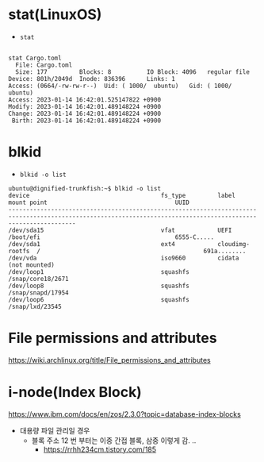 # stat(LinuxOS)

- ```stat```
```

stat Cargo.toml 
  File: Cargo.toml
  Size: 177       	Blocks: 8          IO Block: 4096   regular file
Device: 801h/2049d	Inode: 836396      Links: 1
Access: (0664/-rw-rw-r--)  Uid: ( 1000/  ubuntu)   Gid: ( 1000/  ubuntu)
Access: 2023-01-14 16:42:01.525147822 +0900
Modify: 2023-01-14 16:42:01.489148224 +0900
Change: 2023-01-14 16:42:01.489148224 +0900
 Birth: 2023-01-14 16:42:01.489148224 +0900
```

# blkid

- ```blkid -o list```

```
ubuntu@dignified-trunkfish:~$ blkid -o list
device                                     fs_type         label            mount point                                    UUID
---------------------------------------------------------------------------------------------------------------------------------------------------------------
/dev/sda15                                 vfat            UEFI             /boot/efi                                      6555-C.....
/dev/sda1                                  ext4            cloudimg-rootfs  /                                              691a........
/dev/vda                                   iso9660         cidata           (not mounted)                                  
/dev/loop1                                 squashfs                         /snap/core18/2671                              
/dev/loop8                                 squashfs                         /snap/snapd/17954                              
/dev/loop6                                 squashfs                         /snap/lxd/23545 
```

# File permissions and attributes

https://wiki.archlinux.org/title/File_permissions_and_attributes


# i-node(Index Block)

https://www.ibm.com/docs/en/zos/2.3.0?topic=database-index-blocks

- 대용량 파일 관리일 경우
  - 블록 주소 12 번 부터는 이중 간접 블록, 삼중 이렇게 감. ..
    - https://rrhh234cm.tistory.com/185

